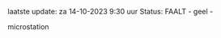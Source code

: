 laatste update: 
za 14-10-2023  9:30   uur 
Status: FAALT - geel - 
<div class="service Y">microstation</div>